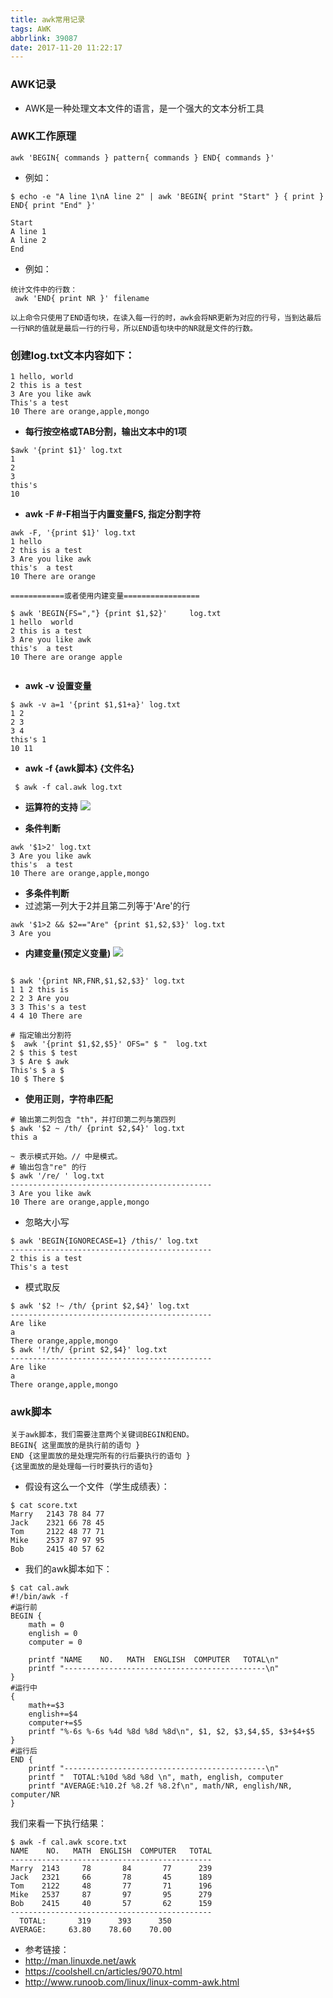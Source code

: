 ```yaml
---
title: awk常用记录
tags: AWK
abbrlink: 39087
date: 2017-11-20 11:22:17
---
```


### AWK记录
- AWK是一种处理文本文件的语言，是一个强大的文本分析工具

### AWK工作原理

```
awk 'BEGIN{ commands } pattern{ commands } END{ commands }'
```

- 例如：

```
$ echo -e "A line 1\nA line 2" | awk 'BEGIN{ print "Start" } { print } END{ print "End" }'

Start
A line 1
A line 2
End
```

<!-- more -->

- 例如：

```
统计文件中的行数：
 awk 'END{ print NR }' filename 
 
以上命令只使用了END语句块，在读入每一行的时，awk会将NR更新为对应的行号，当到达最后一行NR的值就是最后一行的行号，所以END语句块中的NR就是文件的行数。
```


### 创建log.txt文本内容如下：

```
1 hello, world
2 this is a test
3 Are you like awk
This's a test
10 There are orange,apple,mongo
```
- **每行按空格或TAB分割，输出文本中的1项**

```
$awk '{print $1}' log.txt
1
2
3
this's
10
```

- **awk -F  #-F相当于内置变量FS, 指定分割字符**

```
awk -F, '{print $1}' log.txt
1 hello
2 this is a test
3 Are you like awk
this's  a test
10 There are orange

============或者使用内建变量=================

$ awk 'BEGIN{FS=","} {print $1,$2}'     log.txt
1 hello  world
2 this is a test
3 Are you like awk
this's  a test
10 There are orange apple


```

- **awk -v   设置变量**

```
$ awk -v a=1 '{print $1,$1+a}' log.txt
1 2
2 3
3 4
this's 1
10 11

```

- **awk -f {awk脚本} {文件名}**

```
 $ awk -f cal.awk log.txt
```

- **运算符的支持**
![](https://raw.githubusercontent.com/zhulg/allpic/master/awk1.png)

- **条件判断**

```
awk '$1>2' log.txt
3 Are you like awk
this's  a test
10 There are orange,apple,mongo
```

- **多条件判断**
- 过滤第一列大于2并且第二列等于'Are'的行
```
awk '$1>2 && $2=="Are" {print $1,$2,$3}' log.txt
3 Are you
```

- **内建变量(预定义变量)**
![](https://raw.githubusercontent.com/zhulg/allpic/master/awk2.png)

```

$ awk '{print NR,FNR,$1,$2,$3}' log.txt
1 1 2 this is
2 2 3 Are you
3 3 This's a test
4 4 10 There are

# 指定输出分割符
$  awk '{print $1,$2,$5}' OFS=" $ "  log.txt
2 $ this $ test
3 $ Are $ awk
This's $ a $
10 $ There $

```

- **使用正则，字符串匹配**

```
# 输出第二列包含 "th"，并打印第二列与第四列
$ awk '$2 ~ /th/ {print $2,$4}' log.txt
this a

```

```
~ 表示模式开始。// 中是模式。
# 输出包含"re" 的行
$ awk '/re/ ' log.txt
---------------------------------------------
3 Are you like awk
10 There are orange,apple,mongo
```

- 忽略大小写

```
$ awk 'BEGIN{IGNORECASE=1} /this/' log.txt
---------------------------------------------
2 this is a test
This's a test
```

- 模式取反

```
$ awk '$2 !~ /th/ {print $2,$4}' log.txt
---------------------------------------------
Are like
a
There orange,apple,mongo
$ awk '!/th/ {print $2,$4}' log.txt
---------------------------------------------
Are like
a
There orange,apple,mongo

```



### awk脚本

```
关于awk脚本，我们需要注意两个关键词BEGIN和END。
BEGIN{ 这里面放的是执行前的语句 }
END {这里面放的是处理完所有的行后要执行的语句 }
{这里面放的是处理每一行时要执行的语句}
```
- 假设有这么一个文件（学生成绩表）：

```
$ cat score.txt
Marry   2143 78 84 77
Jack    2321 66 78 45
Tom     2122 48 77 71
Mike    2537 87 97 95
Bob     2415 40 57 62
```

- 我们的awk脚本如下：

```
$ cat cal.awk
#!/bin/awk -f
#运行前
BEGIN {
    math = 0
    english = 0
    computer = 0
 
    printf "NAME    NO.   MATH  ENGLISH  COMPUTER   TOTAL\n"
    printf "---------------------------------------------\n"
}
#运行中
{
    math+=$3
    english+=$4
    computer+=$5
    printf "%-6s %-6s %4d %8d %8d %8d\n", $1, $2, $3,$4,$5, $3+$4+$5
}
#运行后
END {
    printf "---------------------------------------------\n"
    printf "  TOTAL:%10d %8d %8d \n", math, english, computer
    printf "AVERAGE:%10.2f %8.2f %8.2f\n", math/NR, english/NR, computer/NR
}

```
我们来看一下执行结果：

```
$ awk -f cal.awk score.txt
NAME    NO.   MATH  ENGLISH  COMPUTER   TOTAL
---------------------------------------------
Marry  2143     78       84       77      239
Jack   2321     66       78       45      189
Tom    2122     48       77       71      196
Mike   2537     87       97       95      279
Bob    2415     40       57       62      159
---------------------------------------------
  TOTAL:       319      393      350
AVERAGE:     63.80    78.60    70.00

```
- 参考链接：
- http://man.linuxde.net/awk 
- https://coolshell.cn/articles/9070.html
- http://www.runoob.com/linux/linux-comm-awk.html

